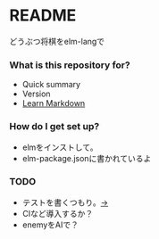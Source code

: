 # README #

どうぶつ将棋をelm-langで

### What is this repository for? ###

* Quick summary
* Version
* [Learn Markdown](https://bitbucket.org/tutorials/markdowndemo)

### How do I get set up? ###

* elmをインストして。
* elm-package.jsonに書かれているよ

### TODO ###

* テストを書くつもり。[→](https://github.com/elm-community/elm-test)
* CIなど導入するか？
* enemyをAIで？